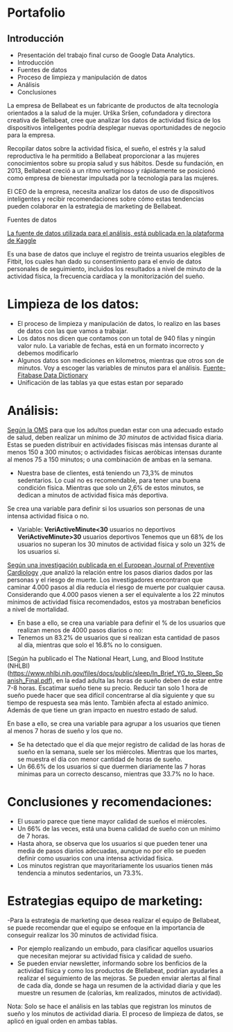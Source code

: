 # Portafolio
## Introducción
- Presentación del trabajo final curso de Google Data Analytics.
- Introducción
- Fuentes de datos
- Proceso de limpieza y manipulación de datos
- Análisis
- Conclusiones




La empresa de Bellabeat es un fabricante de productos de alta tecnología orientados a la salud de la mujer. Urška Sršen, cofundadora y directora creativa de Bellabeat, cree que analizar los datos de actividad física de los dispositivos inteligentes podría desplegar nuevas oportunidades de negocio para la empresa.

Recopilar datos sobre la actividad física, el sueño, el estrés y la salud reproductiva le ha permitido a Bellabeat proporcionar a las mujeres conocimientos sobre su propia salud y sus hábitos. Desde su fundación, en 2013, Bellabeat creció a un ritmo vertiginoso y rápidamente se posicionó como empresa de bienestar impulsada por la tecnología para las mujeres.

El CEO de la empresa, necesita analizar los datos de uso de dispositivos inteligentes y recibir recomendaciones sobre cómo estas tendencias pueden colaborar en la estrategia de marketing de Bellabeat.




Fuentes de datos

[La fuente de datos utilizada para el análisis, está publicada en la plataforma de Kaggle](https://www.kaggle.com/datasets/arashnic/fitbit/data)

Es una base de datos que incluye el registro de treinta usuarios elegibles de Fitbit, los cuales han dado su consentimiento para el envío de datos personales de seguimiento, incluidos los resultados a nivel de minuto de la actividad física, la frecuencia cardíaca y la monitorización del sueño.



# Limpieza de los datos:
- El proceso de limpieza y manipulación de datos, lo realizo en las bases de datos con las que vamos a trabajar.
- Los datos nos dicen que contamos con un total de 940 filas y ningún valor nulo. La variable de fechas, está en un formato incorrecto y debemos modificarlo
- Algunos datos son mediciones en kilometros, mientras que otros son de minutos. Voy a escoger las variables de minutos para el análisis. [Fuente- Fitabase Data Dictionary](https://www.fitabase.com/media/1930/fitabasedatadictionary102320.pdf)
- Unificación de las tablas ya que estas estan por separado


# Análisis:
[Según la OMS](https://www.who.int/es/news-room/fact-sheets/detail/physical-activity) para que los adultos puedan estar con una adecuado estado de salud, deben realizar un mínimo de *30 minutos* de actividad física diaria. Estas se pueden distribuir en actividades físiscas más intensas durante al menos 150 a 300 minutos; o actividades físicas aeróbicas intensas durante al menos 75 a 150 minutos; o una combinación de ambas en la semana.

- Nuestra base de clientes, está teniendo un 73,3%  de minutos sedentarios. Lo cual no es recomendable, para tener una buena condición física. Mientras que solo un 2,6% de estos minutos, se dedican a minutos de actividad física más deportiva.

Se crea una variable para definir si los usuarios son personas de una intensa actividad física o no.
- Variable: **VeriActiveMinute<30** usuarios no deportivos **VeriActiveMinute>30** usuarios deportivos
Tenemos que un 68% de los usuarios no superan los 30 minutos de actividad física y solo un 32% de los usuarios si.

[Según una investigación publicada en el European Journal of Preventive Cardiology](https://academic.oup.com/eurjpc/article/30/18/1975/7226309?login=false) ,que analizó la relación entre los pasos diarios dados por las personas y el riesgo de muerte. Los investigadores encontraron que caminar 4.000 pasos al día reducía el riesgo de muerte por cualquier causa. Considerando que 4.000 pasos vienen a ser el equivalente a los 22 minutos mínimos de actividad física recomendados, estos ya mostraban beneficios a nivel de mortalidad.

- En base a ello, se crea una variable para definir el % de los usuarios que realizan menos de 4000 pasos diarios o no:
- Tenemos un 83.2% de usuarios que si realizan esta cantidad de pasos al día, mientras que solo el 16.8% no lo consiguen.

[Según ha publicado el The National Heart, Lung, and Blood Institute (NHLBI)(https://www.nhlbi.nih.gov/files/docs/public/sleep/In_Brief_YG_to_Sleep_Spanish_Final.pdf), en la edad adulta las horas de sueño deben de estar entre 7-8 horas. Escatimar sueño tiene su precio. Reducir tan solo 1 hora de sueño puede hacer que sea difícil concentrarse al día siguiente y que su tiempo de respuesta sea más lento. También afecta al estado anímico. Además de que tiene un gran impacto en nuestro estado de salud.

En base a ello, se crea una variable para agrupar a los usuarios que tienen al menos 7 horas de sueño y los que no.
- Se ha detectado que el día que mejor registro de calidad de las horas de sueño en la semana, suele ser los miércoles. Mientras que los martes, se muestra el día con menor cantidad de horas de sueño.
- Un 66.6% de los usuarios si que duermen diariamente las 7 horas mínimas para un correcto descanso, mientras que 33.7% no lo hace.


# Conclusiones y recomendaciones:
- El usuario parece que tiene mayor calidad de sueños el miércoles.
- Un 66% de las veces, está una buena calidad de sueño con un mínimo de 7 horas.
- Hasta ahora, se observa que los usuarios si que pueden tener una media de pasos diarios adecuadas, aunque no por ello se pueden definir como usuarios con una intensa actividad física.
- Los minutos registran que mayoritariamente los usuarios tienen más tendencia a minutos sedentarios, un 73.3%.

# Estrategias equipo de marketing:
-Para la estrategia de marketing que desea realizar el equipo de Bellabeat, se puede recomendar que el equipo se enfoque en la importancia de conseguir realizar los 30 minutos de actividad física. 
- Por ejemplo realizando un embudo, para clasificar aquellos usuarios que necesitan mejorar su actividad física y calidad de sueño.
- Se pueden enviar newsletter, informando sobre los benficios de la actividad física y como los productos de Blellabeat, podrían ayudarles a realizar el seguimiento de las mejoras.
Se pueden enviar alertas al final de cada día, donde se haga un resumen de la actividad diaria y que les muestre un resumen de (calorías, km realizados, minutos de actividad).




Nota: Solo se hace el análisis en las tablas que registran los minutos de sueño y los minutos de actividad diaria. El proceso de limpieza de datos, se aplicó en igual orden en ambas tablas.

